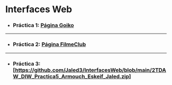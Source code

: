 # Interfaces Web
- ### **Práctica 1:** [Página Goiko](https://github.com/Jaled3/InterfacesWeb/tree/main/Goiko)
---
- ### **Práctica 2:** [Página FilmeClub](https://github.com/Jaled3/InterfacesWeb/tree/main/2TDAW_DIW_Practica4_Armouch_Eskeif_Jaled)
---
- ### **Práctica 3:** [https://github.com/Jaled3/InterfacesWeb/blob/main/2TDAW_DIW_Practica5_Armouch_Eskeif_Jaled.zip]
